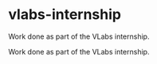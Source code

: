 # vlabs-internship
Work done as part of the VLabs internship.

Work done as part of the VLabs internship.
